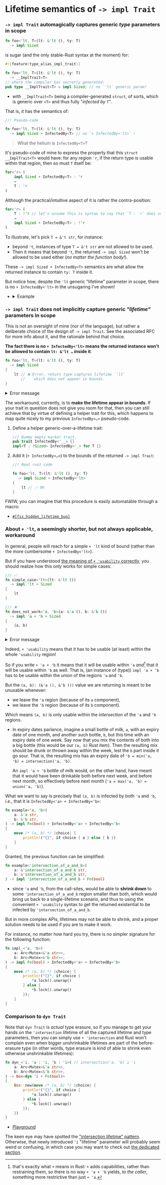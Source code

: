 # Lifetime semantics of `-> impl Trait`

### `-> impl Trait` automagically captures generic _type_ parameters in scope

```rs
fn foo<'lt, T>(lt: &'lt (), ty: T)
  -> impl Sized
```

is sugar (and the only stable-Rust syntax at the moment) for:

```rs
#![feature(type_alias_impl_trait)]

fn foo<'lt, T>(lt: &'lt (), ty: T)
  -> __ImplTrait<T>
// where the compiler has secretly generated:
pub type __ImplTrait<T> = impl Sized; // no `'lt` generic param!
```

  - with `__ImplTrait<T>` being a compiler-generated `struct`, of sorts, which is generic over `<T>` and thus fully "_infected by_ `T`".

That is, it has the semantics of:

```rs
//! Pseudo-code

fn foo<'lt, T>(lt: &'lt (), ty: T)
  -> impl Sized + InfectedBy<T> // no `+ InfectedBy<'lt>` !
```

> What the helium is `InfectedBy<T>`?

It's pseudo-code of mine to express the property that this `struct __ImplTrait<T>` would have: for any region `'r`, if the return type is usable within that region, then so must `T` itself be:

```rs
for<'r> (
    impl Sized + InfectedBy<T> : 'r
    ⇒
    T : 'r
)
```

Although the practical/intuitive aspect of it is rather the contra-position:

```rs
for<'r> (
    T : !'r // let's assume this is syntax to say that `T : 'r` does not hold.
    ⇒
    impl Sized + InfectedBy<T> : !'r
)
```

To illustrate, let's pick `T = &'t str`, for instance:
  - beyond `'t`, instances of type `T = &'t str` are not allowed to be used.
  - Then it means that beyond `'t`, the returned `-> impl Sized` won't be allowed to be used either (_no matter the function body!_).

These `-> impl Sized + InfectedBy<T>` semantics are what allow the returned instance to contain `ty: T` inside it.

But notice how, despite the `'lt` generic "lifetime" parameter in scope, there is no `+ InfectedBy<'lt>` in the unsugaring I've shown!

  - <details><summary>Example</summary>

    The following works fine:

    ```rs
    fn nothing_doër<'lt>(_: &'lt String)
      -> impl Fn()
    {
        || ()
    }

    let f = {
        let local = String::from("…");
        nothing_doër(&local)
    };
    f() // ✅ OK
    ```

    But the following does not:

    ```rs
    fn nothing_doër<T>(_: T)
      -> impl Fn()
    {
        || ()
    }

    let f = {
        let local = String::from("…");
        nothing_doër(&local)
    };
    f() // ❌ Error, `local` does not live long enough!
    ```

    😬

    ___

    </details>

### `-> impl Trait` does not implicitly capture generic _"lifetime"_ parameters in scope

This is not an oversight of mine (nor of the language), but rather a deliberate choice of the design of `-> impl Trait`. See the associated RFC for more info about it, and the rationale behind that choice.

**The fact there is no `+ InfectedBy<'lt>` means the returned instance won't be allowed to contain `lt: &'lt …` inside it**.

```rs
fn foo<'lt, T>(lt: &'lt (), ty: T)
  -> impl Sized
{
    lt // ❌ Error, return type captures lifetime `'lt`
       //    which does not appear in bounds.
}
```

<details><summary>Error message</summary>

```rs
error[E0700]: hidden type for `impl Sized` captures lifetime that does not appear in bounds
  --> src/lib.rs:11:5
   |
8  | fn foo<'lt, T>(lt: &'lt (), ty: T)
   |        --- hidden type `&'lt ()` captures the lifetime `'lt` as defined here
...
11 |     lt
   |     ^^
   |
help: to declare that `impl Sized` captures `'lt`, you can add an explicit `'lt` lifetime bound
   |
9  |   -> impl Sized + 'lt
   |                 +++++
```

  - By the way that suggestion is not right, since it is not fully generalizable. See below for an example.

</details>

The workaround, currently, is to **make the lifetime appear in bounds**. If your trait in question does not give you room for that, then you can still achieve that by virtue of defining a helper trait for this, which happens to map quite nicely to my previous `InfectedBy<…>` pseudo-code.

 1. Define a helper generic-over-a-lifetime trait:
    ```rs
    /// Dummy empty marker trait.
    pub trait InfectedBy<'__> {}
    impl<T : ?Sized> InfectedBy<'_> for T {}
    ```

 1. Add it (`+ InfectedBy<…>`) to the bounds of the returned `-> impl Trait`:

    ```rs
    //! Real rust code

    fn foo<'lt, T>(lt: &'lt (), ty: T)
      -> impl Sized + InfectedBy<'lt>
    {
        lt // ✅ OK
    }
    ```

FWIW, you can imagine that this procedure is easily automatable through a macro:

  - [`#[fix_hidden_lifetime_bug]`](https://docs.rs/fix_hidden_lifetime_bug)


### About `+ 'lt`, a seemingly shorter, but not always applicable, workaround

In general, people will reach for a simple `+ 'lt` kind of bound (rather than the more cumbersome `+ InfectedBy<'lt>`).

But if you have understood [the meaning of `+ 'usability` correctly](TODO), you should realize how this only works for simple cases:

```rs
/// ✅
fn simple_case<'lt>(lt: &'lt ())
  -> impl 'lt + Sized
{
    lt
}

/// ❌
fn does_not_work<'a, 'b>(a: &'a (), b: &'b ())
  -> impl 'a + 'b + Sized
{
    (a, b)
}
```

<details><summary>Error message</summary>

```rs
error: lifetime may not live long enough
  --> src/lib.rs:21:5
   |
18 | fn does_not_work<'a, 'b>(a: &'a (), b: &'b ())
   |                  --  -- lifetime `'b` defined here
   |                  |
   |                  lifetime `'a` defined here
...
21 |     (a, b)
   |     ^^^^^^ function was supposed to return data with lifetime `'b` but it is returning data with lifetime `'a`
   |
   = help: consider adding the following bound: `'a: 'b`

error: lifetime may not live long enough
  --> src/lib.rs:21:5
   |
18 | fn does_not_work<'a, 'b>(a: &'a (), b: &'b ())
   |                  --  -- lifetime `'b` defined here
   |                  |
   |                  lifetime `'a` defined here
...
21 |     (a, b)
   |     ^^^^^^ function was supposed to return data with lifetime `'a` but it is returning data with lifetime `'b`
   |
   = help: consider adding the following bound: `'b: 'a`

help: `'a` and `'b` must be the same: replace one with the other
```

</details>

Indeed, `+ 'usability` means that it has to be usable (at least) within the whole `'usability` region!

So if you write `+ 'a + 'b` it means that it will be usable within `'a` _and_[^and] that it will be usable within `'b` as well. That is, (an instance of (type)) `impl 'a + 'b` has to be usable within the _union_ of the regions `'a` and `'b`.

[^and]: that's exactly what `+` means in Rust: `+` adds capabilities, rather than restraining them, so there is no way `+ 'a + 'b` yields, _to the caller_, something more restrictive than just `+ 'a`.

But the `(a, b): (&'a (), &'b ())` value we are returning is meant to be unusable whenever:

  - we leave the `'a` region (because of its `a` component),
  - we leave the `'b` region (because of its `b` component).

Which means `(a, b)` is only usable within the _intersection_ of the `'a` and `'b` regions.

  - In expiry dates parlance, imagine a small bottle of milk, `a`, with an expiry date of one month, and another such bottle, `b`, but this time with an expiry date of one week. Say now that you mix the contents of both into a big bottle (this would be our `(a, b)` Rust item). Then the resulting mix should be drunk or thrown away within the week, lest the `b` part inside it go sour. That is, the resulting mix has an expiry date of `'b = min('a, 'b) = intersection('a, 'b)`.

    An `impl 'a + 'b` bottle of milk would, on the other hand, have meant that it would have been drinkable both before next week, and before next month, so effectively before next month (`'a = max('a, 'b) = union('a, 'b)`).

What we want to say is precisely that `(a, b)` is infected by both `'a` and `'b`, _i.e._, that it is `InfectedBy<'a> + InfectedBy<'b>`:

```rs
fn example<'a, 'b>(
    a: &'a str,
    b: &'b str,
) -> impl Fn(bool) + InfectedBy<'a> + InfectedBy<'b>
{
    move /* (a, b) */ |choice| {
        println!("{}", if choice { a } else { b })
    }
}
```

Granted, the previous function can be simplified:

```rs
fn example<'intersection_of_a_and_b>(
    a: &'intersection_of_a_and_b str,
    b: &'intersection_of_a_and_b str,
) -> impl 'intersection_of_a_and_b + Fn(bool)
```

  - since `'a` and `'b`, from the call-sites, would be able to **shrink down** to some `'intersection_of_a_and_b` region smaller than both, which would bring us back to a single-lifetime scenario, and thus to using the convenient `+ 'usability` syntax to get the returned existential to be infected by `'intersection_of_a_and_b`.

But in more complex APIs, lifetimes may not be able to shrink, and a proper solution needs to be used if you are to make it work.

For instance, no matter how hard you try, there is no simpler signature for the following function:

```rs
fn impl_<'a, 'b>(
    a: Arc<Mutex<&'a str>>,
    b: Arc<Mutex<&'b str>>,
) -> impl Fn(bool) + InfectedBy<'a> + InfectedBy<'b>
{
    move /* (a, b) */ |choice| {
        println!("{}", if choice {
            *a.lock().unwrap()
        } else {
            *b.lock().unwrap()
        });
    }
}
```

### Comparison to `dyn Trait`

Note that `dyn Trait` is _actual_ type erasure, so if you manage to get your hands on the `'intersection` lifetime of all the captured lifetime and type parameters, then you can simply use `+ 'intersection` and Rust won't complain even when bigger unshrinkable lifetimes are part of the before-erasure type (in other words, type erasure is kind of able to shrink even otherwise unshrinkable lifetimes):

```rs
fn dyn_<'i, 'a : 'i, 'b : 'i>( // intersection('a, 'b) ⊇ 'i
    a: Arc<Mutex<&'a str>>,
    b: Arc<Mutex<&'b str>>,
) -> Box<dyn 'i + Fn(bool)>
{
    Box::new(move /* (a, b) */ |choice| {
        println!("{}", if choice {
            *a.lock().unwrap()
        } else {
            *b.lock().unwrap()
        });
    })
}
```

  - [Playground](https://play.rust-lang.org/?version=stable&mode=debug&edition=2021&gist=21498ea39cc6e85a074142c45c81e5d5)

The keen eye may have spotted the ["intersection lifetime" pattern][1]. Otherwise, that newly introduced `'i` "lifetime" parameter will probably seem weird or confusing, in which case you may want to check out [the dedicated section][1].

[1]: ./intersection-lifetime.md
